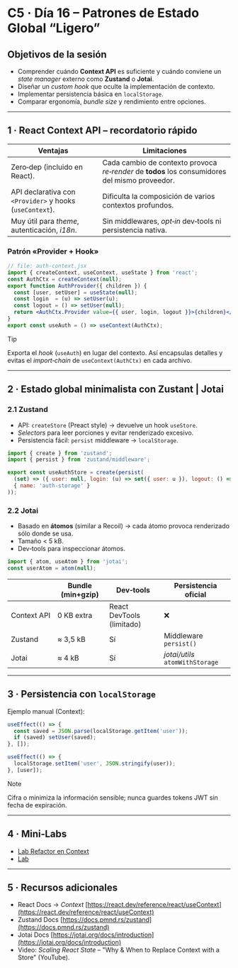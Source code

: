 # C5 · Día 16 – Patrones de Estado Global “Ligero”

## Objetivos de la sesión

* Comprender cuándo **Context API** es suficiente y cuándo conviene un *state manager* externo como **Zustand** o **Jotai**.
* Diseñar un *custom hook* que oculte la implementación de contexto.
* Implementar persistencia básica en `localStorage`.
* Comparar ergonomía, *bundle size* y rendimiento entre opciones.

---

## 1 · React Context API – recordatorio rápido

| Ventajas                                                 | Limitaciones                                                                                   |
| -------------------------------------------------------- | ---------------------------------------------------------------------------------------------- |
| Zero‑dep (incluido en React).                            | Cada cambio de contexto provoca *re‑render* de **todos** los consumidores del mismo proveedor. |
| API declarativa con `<Provider>` y hooks (`useContext`). | Dificulta la composición de varios contextos profundos.                                        |
| Muy útil para *theme*, autenticación, *i18n*.            | Sin middlewares, *opt‑in* dev‑tools ni persistencia nativa.                                    |

### Patrón «Provider + Hook»

```jsx
// file: auth-context.jsx
import { createContext, useContext, useState } from 'react';
const AuthCtx = createContext(null);
export function AuthProvider({ children }) {
  const [user, setUser] = useState(null);
  const login  = (u) => setUser(u);
  const logout = () => setUser(null);
  return <AuthCtx.Provider value={{ user, login, logout }}>{children}</AuthCtx.Provider>;
}
export const useAuth = () => useContext(AuthCtx);
```

> [!TIP]
> Exporta el *hook* (`useAuth`) en lugar del contexto. Así encapsulas detalles y evitas el *import‑chain* de `useContext(AuthCtx)` en cada archivo.

---

## 2 · Estado global minimalista con Zustant | Jotai

### 2.1 Zustand

* API: `createStore` (Preact style) → devuelve un hook `useStore`.
* *Selectors* para leer porciones y evitar renderizado excesivo.
* Persistencia fácil: `persist` middleware → `localStorage`.

```jsx
import { create } from 'zustand';
import { persist } from 'zustand/middleware';

export const useAuthStore = create(persist(
  (set) => ({ user: null, login: (u) => set({ user: u }), logout: () => set({ user: null }) }),
  { name: 'auth-storage' }
));
```

### 2.2 Jotai

* Basado en **átomos** (similar a Recoil) → cada átomo provoca renderizado sólo donde se usa.
* Tamaño < 5 kB.
* Dev‑tools para inspeccionar átomos.

```jsx
import { atom, useAtom } from 'jotai';
const userAtom = atom(null);
```

|             | Bundle (min+gzip) | Dev‑tools                 | Persistencia oficial            |
| ----------- | ----------------- | ------------------------- | ------------------------------- |
| Context API | 0 KB extra        | React DevTools (limitado) | ❌                               |
| Zustand     | ≈ 3,5 kB          | Sí                        | Middleware `persist()`          |
| Jotai       | ≈ 4 kB            | Sí                        | *jotai/utils* `atomWithStorage` |

---

## 3 · Persistencia con `localStorage`

Ejemplo manual (Context):

```jsx
useEffect(() => {
  const saved = JSON.parse(localStorage.getItem('user'));
  if (saved) setUser(saved);
}, []);

useEffect(() => {
  localStorage.setItem('user', JSON.stringify(user));
}, [user]);
```

> [!NOTE]
> Cifra o minimiza la información sensible; nunca guardes tokens JWT sin fecha de expiración.

---

## 4 · Mini‑Labs

- [Lab Refactor en Context](../labs/1.lab-fps.md)
- [Lab ](../labs/1.lab-fps.md)

---

## 5 · Recursos adicionales

* React Docs → *Context* [https://react.dev/reference/react/useContext](https://react.dev/reference/react/useContext)
* Zustand Docs [https://docs.pmnd.rs/zustand](https://docs.pmnd.rs/zustand)
* Jotai Docs [https://jotai.org/docs/introduction](https://jotai.org/docs/introduction)
* Video: *Scaling React State* – "Why & When to Replace Context with a Store" (YouTube).
